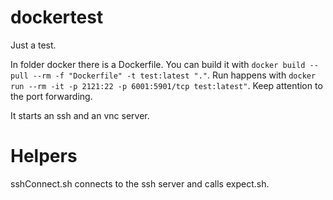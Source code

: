 # dockertest
Just a test.

In folder docker there is a Dockerfile. You can build it with `docker build --pull --rm -f "Dockerfile" -t test:latest "."`. Run happens with `docker run --rm -it -p 2121:22 -p 6001:5901/tcp test:latest"`. Keep attention to the port forwarding.

It starts an ssh and an vnc server.

# Helpers
sshConnect.sh connects to the ssh server and calls expect.sh. 
